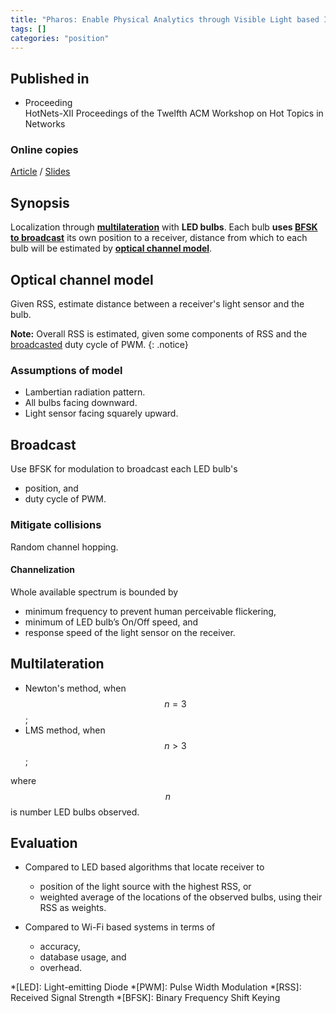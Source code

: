 ```yaml
---
title: "Pharos: Enable Physical Analytics through Visible Light based Indoor Localization (2013)"
tags: []
categories: "position"
---
```


## Published in
- Proceeding  
HotNets-XII Proceedings of the Twelfth ACM Workshop on Hot Topics in Networks

### Online copies
[Article][article_link]
/
[Slides](https://pdfs.semanticscholar.org/6272/602dba3a4fc36c58a94a3bd9b3a6fd140100.pdf)

## Synopsis
Localization through [**multilateration**](#multilateration) with **LED bulbs**. Each bulb **uses [BFSK to broadcast](#broadcast)** its own position to a receiver, distance from which to each bulb will be estimated by **[optical channel model](#optical-channel-model)**. 

## Optical channel model
Given RSS, estimate distance between a receiver's light sensor and the bulb.

**Note:** Overall RSS is estimated, given some components of RSS and the [broadcasted](#broadcast) duty cycle of PWM.
{: .notice}

### Assumptions of model
- Lambertian radiation pattern.
- All bulbs facing downward.
- Light sensor facing squarely upward.

## Broadcast
Use BFSK for modulation to broadcast each LED bulb's
- position, and
- duty cycle of PWM.

### Mitigate collisions
Random channel hopping.

#### Channelization
Whole available spectrum is bounded by 
- minimum frequency to prevent human perceivable flickering, 
- minimum of LED bulb’s On/Off speed, and
- response speed of the light sensor on the receiver.

## Multilateration
- Newton's method, when $$n = 3$$;
- LMS method, when $$n > 3$$;

where $$n$$ is number LED bulbs observed.

## Evaluation
- Compared to LED based algorithms that locate receiver to
   - position of the light source with the highest RSS, or
   - weighted average of the locations of the observed bulbs, using their RSS as weights.

- Compared to Wi-Fi based systems in terms of
   - accuracy,
   - database usage, and
   - overhead.

[article_link]: https://conferences.sigcomm.org/hotnets/2013/papers/hotnets-final100.pdf

*[LED]: Light-emitting Diode
*[PWM]: Pulse Width Modulation
*[RSS]: Received Signal Strength
*[BFSK]: Binary Frequency Shift Keying